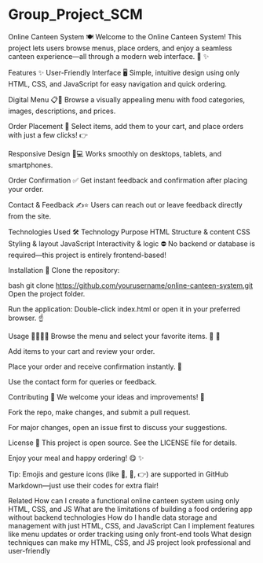 # Group_Project_SCM
Online Canteen System 🍽️
Welcome to the Online Canteen System! This project lets users browse menus, place orders, and enjoy a seamless canteen experience—all through a modern web interface. :wave: :sparkles:

Features ✨
User-Friendly Interface 🖥️
Simple, intuitive design using only HTML, CSS, and JavaScript for easy navigation and quick ordering.

Digital Menu 📋🍔
Browse a visually appealing menu with food categories, images, descriptions, and prices.

Order Placement 🛒
Select items, add them to your cart, and place orders with just a few clicks! :point_right:

Responsive Design 📱💻
Works smoothly on desktops, tablets, and smartphones.

Order Confirmation ✅
Get instant feedback and confirmation after placing your order.

Contact & Feedback ✍️⭐
Users can reach out or leave feedback directly from the site.

Technologies Used 🛠️
Technology	Purpose
HTML	Structure & content
CSS	Styling & layout
JavaScript	Interactivity & logic
:no_entry: No backend or database is required—this project is entirely frontend-based!

Installation 🚀
Clone the repository:

bash
git clone https://github.com/yourusername/online-canteen-system.git
Open the project folder.

Run the application:
Double-click index.html or open it in your preferred browser. :point_up:

Usage 👨‍🍳👩‍🍳
Browse the menu and select your favorite items. :hamburger: :pizza:

Add items to your cart and review your order.

Place your order and receive confirmation instantly. :clap:

Use the contact form for queries or feedback.

Contributing 🤝
We welcome your ideas and improvements! :raised_hands:

Fork the repo, make changes, and submit a pull request.

For major changes, open an issue first to discuss your suggestions.

License 📄
This project is open source. See the LICENSE file for details.

Enjoy your meal and happy ordering! :yum: :sparkles:

Tip:
Emojis and gesture icons (like :wave:, :clap:, :point_right:) are supported in GitHub Markdown—just use their codes for extra flair!

Related
How can I create a functional online canteen system using only HTML, CSS, and JS
What are the limitations of building a food ordering app without backend technologies
How do I handle data storage and management with just HTML, CSS, and JavaScript
Can I implement features like menu updates or order tracking using only front-end tools
What design techniques can make my HTML, CSS, and JS project look professional and user-friendly

